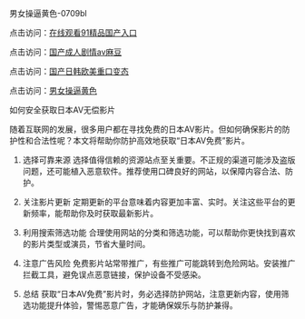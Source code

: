 男女操逼黄色-0709bl

点击访问：<a href="https://heiliaoll4qsx.pages.dev">在线观看91精品国产入口</a>

点击访问：<a href="https://heiliaoll4qsx.pages.dev">国产成人剧情av麻豆</a>

点击访问：<a href="https://heiliao2dmwwy.pages.dev">国产日韩欧美重口变态</a>

点击访问：<a href="https://heiliaoll4qsx.pages.dev">男女操逼黄色</a>

如何安全获取日本AV无偿影片

随着互联网的发展，很多用户都在寻找免费的日本AV影片。但如何确保影片的防护性和合法性呢？本文将帮助你防护高效地获取“日本AV免费”影片。

1. 选择可靠来源
选择值得信赖的资源站点至关重要。不正规的渠道可能涉及盗版问题，还可能植入恶意软件。推荐使用口碑良好的网站，以保障内容合法、防护。

2. 关注影片更新
定期更新的平台意味着内容更加丰富、实时。关注这些平台的更新频率，能帮助你及时获取最新影片。

3. 利用搜索筛选功能
合理使用网站的分类和筛选功能，可以帮助你更快找到喜欢的影片类型或演员，节省大量时间。

4. 注意广告风险
免费影片站常带推广，有些推广可能跳转到危险网站。安装推广拦截工具，避免误点恶意链接，保护设备不受感染。

5. 总结
获取“日本AV免费”影片时，务必选择防护网站，注意更新内容，使用筛选功能提升体验，警惕恶意广告，才能确保娱乐与防护兼得。


<span style="display:none;">[Canonical link]( https://github.com/bl070925/12398 ）</span>
